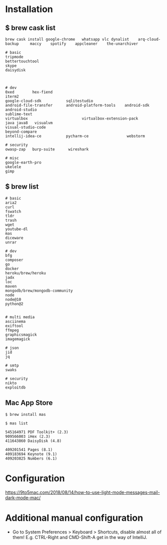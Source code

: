 # Installation

##    $ brew cask list

    brew cask install google-chrome   whatsapp vlc dynalist    arq-cloud-backup     maccy    spotify    appcleaner    the-unarchiver
    
    # basic
    tripmode
    bettertouchtool
    skype
    daisydisk
   

    
    # dev
    0xed        hex-fiend
    iterm2
    google-cloud-sdk           sqlitestudio
    android-file-transfer      android-platform-tools    android-sdk     android-studio         
    sublime-text
    virtualbox                        virtualbox-extension-pack
    java java8   visualvm                   
    visual-studio-code
    beyond-compare                                        
    intellij-idea-ce           pycharm-ce                 webstorm
                                                                             
    # security
    owasp-zap   burp-suite      wireshark

    # misc
    google-earth-pro
    ukelele
    gimp
    


##    $ brew list 
    
    # basic
    aria2
    curl
    fswatch
    tldr
    trash
    wget
    youtube-dl
    mas
    diceware
    unrar

    # dev
    bfg
    composer
    go
    docker
    heroku/brew/heroku
    jadx
    loc
    maven
    mongodb/brew/mongodb-community
    node
    node@10
    python@2
    
    
    # multi media
    asciinema
    exiftool
    ffmpeg
    graphicsmagick
    imagemagick

    # json
    jid
    jq

    # smtp
    swaks
    
    # security
    nikto
    exploitdb

    
    
    
## Mac App Store
    
    $ brew install mas

    $ mas list
    
    545164971 PDF Toolkit+ (2.3)
    909566003 iHex (2.3)
    411643860 DaisyDisk (4.8)
    
    409201541 Pages (8.1)
    409183694 Keynote (9.1)
    409203825 Numbers (6.1)
    
    
    


# Configuration

https://9to5mac.com/2018/08/14/how-to-use-light-mode-messages-mail-dark-mode-mac/


# Additional manual configuration

* Go to System Preferences > Keyboard > Shortcuts, disable almost all of them! E.g. CTRL-Right and CMD-Shift-A get in the way of IntelliJ. 

